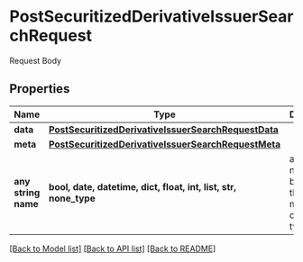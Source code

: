 # PostSecuritizedDerivativeIssuerSearchRequest

Request Body

## Properties
Name | Type | Description | Notes
------------ | ------------- | ------------- | -------------
**data** | [**PostSecuritizedDerivativeIssuerSearchRequestData**](PostSecuritizedDerivativeIssuerSearchRequestData.md) |  | 
**meta** | [**PostSecuritizedDerivativeIssuerSearchRequestMeta**](PostSecuritizedDerivativeIssuerSearchRequestMeta.md) |  | [optional] 
**any string name** | **bool, date, datetime, dict, float, int, list, str, none_type** | any string name can be used but the value must be the correct type | [optional]

[[Back to Model list]](../README.md#documentation-for-models) [[Back to API list]](../README.md#documentation-for-api-endpoints) [[Back to README]](../README.md)


